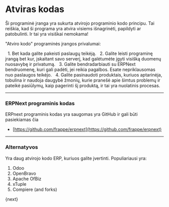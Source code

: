 <!-- add-breadcrumbs -->
# Atviras kodas

Ši programinė įranga yra sukurta atvirojo programinio kodo principu. Tai reiškia, kad ši programa yra atvira visiems išnagrinėti, papildyti ar patobulinti. Ir tai yra visiškai nemokama!

"Atviro kodo" programinės įrangos privalumai:

  1. Bet kada galite pakeisti paslaugų teikėją.
  2. Galite leisti programinę įrangą bet kur, įskaitant savo serverį, kad galėtumėte įgyti visišką duomenų nuosavybę ir privatumą.
  3. Galite bendradarbiauti su ERPNext bendruomenę, kuri gali padėti, jei reikia pagalbos. Esate nepriklausomas nuo paslaugos teikėjo.
  4. Galite pasinaudoti produktais, kuriuos aptarinėja, tobulina ir naudoja daugybė žmonių, kurie pranešė apie šimtus problemų ir pateikė pasiūlymų, kaip pagerinti šį produktą, ir tai yra nuolatinis procesas.


---

### ERPNext programinis kodas

ERPnext programinis kodas yra saugomas yra GitHub ir gali būti pasiekiamas čia

- [https://github.com/frappe/erpnext](https://github.com/frappe/erpnext)


---

### Alternatyvos

Yra daug atvirojo kodo ERP, kuriuos galite įvertinti. Populiariausi yra:

  1. Odoo
  2. OpenBravo
  3. Apache OfBiz
  4. xTuple
  5. Compiere (and forks)

{next}
